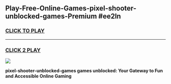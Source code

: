 
## Play-Free-Online-Games-pixel-shooter-unblocked-games-Premium #ee2ln
<h3>
<a href="https://premium.freeplayer.one?title=pixel-shooter-unblocked-games&ref=8M">CLICK TO PLAY</a></h3>
<hr>

<h3>
<a href="https://premium.freeplayer.one?title=pixel-shooter-unblocked-games&ref=8M">CLICK 2 PLAY</a>
  
</h3>

<a href="https://premium.freeplayer.one?title=pixel-shooter-unblocked-games&ref=8M"><img src="https://clearcache.store/games.png"></a>


**pixel-shooter-unblocked-games games unblocked: Your Gateway to Fun and Accessible Online Gaming**
